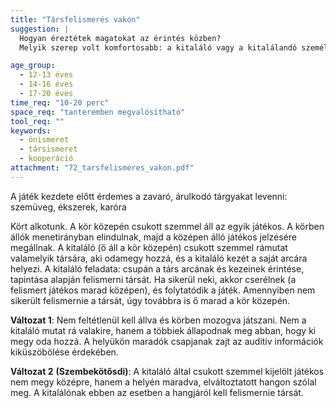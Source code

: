 ```yaml
---
title: "Társfelismerés vakon"
suggestion: | 
  Hogyan éreztétek magatokat az érintés közben?
  Melyik szerep volt komfortosabb: a kitaláló vagy a kitalálandó személy szerepe?

age_group:
  - 12-13 éves
  - 14-16 éves
  - 17-20 éves
time_req: "10-20 perc"
space_req: "tanteremben megvalósítható"
tool_req: ""
keywords: 
  - önismeret
  - társismeret
  - kooperáció
attachment: "72_tarsfelismeres_vakon.pdf"
---
```


A játék kezdete előtt érdemes a zavaró, árulkodó tárgyakat levenni: szemüveg, ékszerek, karóra

Kört alkotunk. A kör közepén csukott szemmel áll az egyik játékos. A körben állók menetirányban elindulnak, majd a középen álló játékos jelzésére megállnak. A kitaláló (ő áll a kör közepén) csukott szemmel rámutat valamelyik társára, aki odamegy hozzá, és a kitaláló kezét a saját arcára helyezi. A kitaláló feladata: csupán a társ arcának és kezeinek érintése, tapintása alapján felismerni társát. Ha sikerül neki, akkor cserélnek (a felismert játékos marad középen), és folytatódik a játék. Amennyiben nem sikerült felismernie a társát, úgy továbbra is ő marad a kör közepén.

 **Változat 1**: Nem feltétlenül kell állva és körben mozogva játszani. Nem a kitaláló mutat rá valakire, hanem a többiek állapodnak meg abban, hogy ki megy oda hozzá. A helyükön maradók csapjanak zajt az auditív információk kiküszöbölése érdekében.

 **Változat 2** **(Szembekötősdi)**: A kitaláló által csukott szemmel kijelölt játékos nem megy középre, hanem a helyén maradva, elváltoztatott hangon szólal meg. A kitalálónak ebben az esetben a hangjáról kell felismernie társát.
  
  

